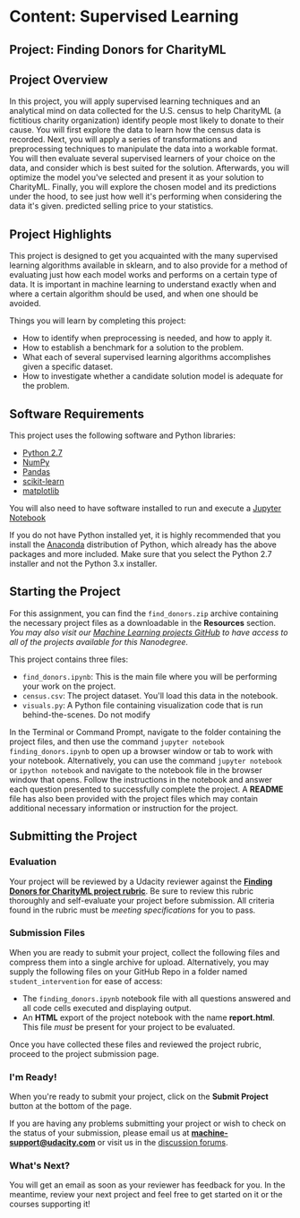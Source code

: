 # Content: Supervised Learning
## Project: Finding Donors for CharityML

## Project Overview
In this project, you will apply supervised learning techniques and an analytical mind on data collected for the U.S. census to help CharityML (a fictitious charity organization) identify people most likely to donate to their cause. You will first explore the data to learn how the census data is recorded. Next, you will apply a series of transformations and preprocessing techniques to manipulate the data into a workable format. You will then evaluate several supervised learners of your choice on the data, and consider which is best suited for the solution. Afterwards, you will optimize the model you've selected and present it as your solution to CharityML. Finally, you will explore the chosen model and its predictions under the hood, to see just how well it's performing when considering the data it's given.
predicted selling price to your statistics.

## Project Highlights
This project is designed to get you acquainted with the many supervised learning algorithms available in sklearn, and to also provide for a method of evaluating just how each model works and performs on a certain type of data. It is important in machine learning to understand exactly when and where a certain algorithm should be used, and when one should be avoided.

Things you will learn by completing this project:
- How to identify when preprocessing is needed, and how to apply it.
- How to establish a benchmark for a solution to the problem.
- What each of several supervised learning algorithms accomplishes given a specific dataset.
- How to investigate whether a candidate solution model is adequate for the problem.

## Software Requirements

This project uses the following software and Python libraries:

- [Python 2.7](https://www.python.org/download/releases/2.7/)
- [NumPy](http://www.numpy.org/)
- [Pandas](http://pandas.pydata.org/)
- [scikit-learn](http://scikit-learn.org/stable/)
- [matplotlib](http://matplotlib.org/)

You will also need to have software installed to run and execute a [Jupyter Notebook](http://ipython.org/notebook.html)

If you do not have Python installed yet, it is highly recommended that you install the [Anaconda](http://continuum.io/downloads) distribution of Python, which already has the above packages and more included. Make sure that you select the Python 2.7 installer and not the Python 3.x installer.

## Starting the Project

For this assignment, you can find the `find_donors.zip` archive containing the necessary project files as a downloadable in the **Resources** section. *You may also visit our [Machine Learning projects GitHub](https://github.com/udacity/machine-learning) to have access to all of the projects available for this Nanodegree.*

This project contains three files:

- `find_donors.ipynb`: This is the main file where you will be performing your work on the project.
- `census.csv`: The project dataset. You'll load this data in the notebook.
- `visuals.py`: A Python file containing visualization code that is run behind-the-scenes. Do not modify

In the Terminal or Command Prompt, navigate to the folder containing the project files, and then use the command `jupyter notebook finding_donors.ipynb` to open up a browser window or tab to work with your notebook. Alternatively, you can use the command `jupyter notebook` or `ipython notebook` and navigate to the notebook file in the browser window that opens. Follow the instructions in the notebook and answer each question presented to successfully complete the project. A **README** file has also been provided with the project files which may contain additional necessary information or instruction for the project. 

## Submitting the Project

### Evaluation
Your project will be reviewed by a Udacity reviewer against the **<a href="#" target="_blank">Finding Donors for CharityML project rubric</a>**. Be sure to review this rubric thoroughly and self-evaluate your project before submission. All criteria found in the rubric must be *meeting specifications* for you to pass.

### Submission Files
When you are ready to submit your project, collect the following files and compress them into a single archive for upload. Alternatively, you may supply the following files on your GitHub Repo in a folder named `student_intervention` for ease of access:
 - The `finding_donors.ipynb` notebook file with all questions answered and all code cells executed and displaying output.
 - An **HTML** export of the project notebook with the name **report.html**. This file *must* be present for your project to be evaluated.

Once you have collected these files and reviewed the project rubric, proceed to the project submission page.

### I'm Ready!
When you're ready to submit your project, click on the **Submit Project** button at the bottom of the page.

If you are having any problems submitting your project or wish to check on the status of your submission, please email us at **machine-support@udacity.com** or visit us in the <a href="http://discussions.udacity.com" target="_blank">discussion forums</a>.

### What's Next?
You will get an email as soon as your reviewer has feedback for you. In the meantime, review your next project and feel free to get started on it or the courses supporting it!